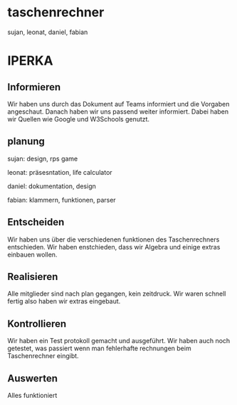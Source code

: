 # taschenrechner
sujan, leonat, daniel, fabian

# IPERKA

## Informieren
Wir haben uns durch das Dokument auf Teams informiert und die Vorgaben angeschaut. Danach haben wir uns passend weiter informiert. Dabei haben wir Quellen wie Google und W3Schools genutzt.

## planung
sujan: design, rps game

leonat: präsesntation, life calculator

daniel: dokumentation, design

fabian: klammern, funktionen, parser

## Entscheiden
Wir haben uns über die verschiedenen funktionen des Taschenrechners entschieden. Wir haben enstchieden, dass wir Algebra und einige extras einbauen wollen.


## Realisieren
Alle mitglieder sind nach plan gegangen, kein zeitdruck.
Wir waren schnell fertig also haben wir extras eingebaut.

## Kontrollieren
Wir haben ein Test protokoll gemacht und ausgeführt. Wir haben auch noch getestet, was passiert wenn man fehlerhafte rechnungen beim Taschenrechner eingibt.

## Auswerten
Alles funktioniert

